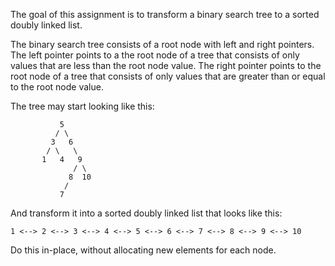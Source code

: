 The goal of this assignment is to transform a binary search tree to a sorted doubly linked list.

The binary search tree consists of a root node with left and right pointers. The left pointer points to a
the root node of a tree that consists of only values that are less than the root node value.
The right pointer points to the root node of a tree that consists of only values that are greater than or
equal to the root node value.

The tree may start looking like this:

```
           5
          / \
         3   6
        / \   \
       1   4   9
              / \
             8  10
            /
           7
```


And transform it into a sorted doubly linked list that looks like this:

```
1 <--> 2 <--> 3 <--> 4 <--> 5 <--> 6 <--> 7 <--> 8 <--> 9 <--> 10
```

Do this in-place, without allocating new elements for each node.
